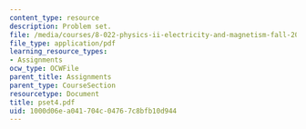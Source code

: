 ```yaml
---
content_type: resource
description: Problem set.
file: /media/courses/8-022-physics-ii-electricity-and-magnetism-fall-2006/1000d06ea041704c04767c8bfb10d944_pset4.pdf
file_type: application/pdf
learning_resource_types:
- Assignments
ocw_type: OCWFile
parent_title: Assignments
parent_type: CourseSection
resourcetype: Document
title: pset4.pdf
uid: 1000d06e-a041-704c-0476-7c8bfb10d944
---
```

